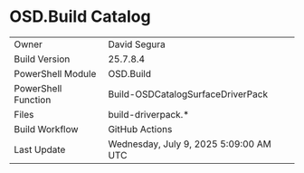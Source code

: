 ﻿# OSD.Build Catalog

| | |
|-|-|
| Owner | David Segura |
| Build Version | 25.7.8.4 |
| PowerShell Module | OSD.Build |
| PowerShell Function | Build-OSDCatalogSurfaceDriverPack |
| Files | build-driverpack.* |
| Build Workflow | GitHub Actions |
| Last Update | Wednesday, July 9, 2025 5:09:00 AM UTC |
